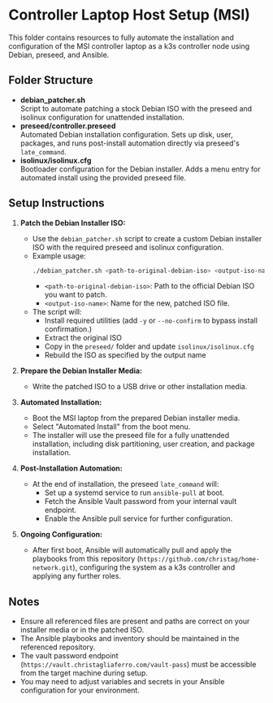 # Controller Laptop Host Setup (MSI)

This folder contains resources to fully automate the installation and configuration of the MSI controller laptop as a k3s controller node using Debian, preseed, and Ansible.

## Folder Structure

- **debian_patcher.sh**  
  Script to automate patching a stock Debian ISO with the preseed and isolinux configuration for unattended installation.
- **preseed/controller.preseed**  
  Automated Debian installation configuration. Sets up disk, user, packages, and runs post-install automation directly via preseed's `late_command`.
- **isolinux/isolinux.cfg**  
  Bootloader configuration for the Debian installer. Adds a menu entry for automated install using the provided preseed file.

## Setup Instructions

1. **Patch the Debian Installer ISO:**
    - Use the `debian_patcher.sh` script to create a custom Debian installer ISO with the required preseed and isolinux configuration.
    - Example usage:
      ```sh
      ./debian_patcher.sh <path-to-original-debian-iso> <output-iso-name>
      ```
      - `<path-to-original-debian-iso>`: Path to the official Debian ISO you want to patch.
      - `<output-iso-name>`: Name for the new, patched ISO file.
    - The script will:
      - Install required utilities (add `-y` or `--no-confirm` to bypass install confirmation.)
      - Extract the original ISO
      - Copy in the `preseed/` folder and update `isolinux/isolinux.cfg`
      - Rebuild the ISO as specified by the output name

2. **Prepare the Debian Installer Media:**
    - Write the patched ISO to a USB drive or other installation media.

3. **Automated Installation:**
    - Boot the MSI laptop from the prepared Debian installer media.
    - Select "Automated Install" from the boot menu.
    - The installer will use the preseed file for a fully unattended installation, including disk partitioning, user creation, and package installation.

4. **Post-Installation Automation:**
    - At the end of installation, the preseed `late_command` will:
        - Set up a systemd service to run `ansible-pull` at boot.
        - Fetch the Ansible Vault password from your internal vault endpoint.
        - Enable the Ansible pull service for further configuration.

5. **Ongoing Configuration:**
    - After first boot, Ansible will automatically pull and apply the playbooks from this repository (`https://github.com/christag/home-network.git`), configuring the system as a k3s controller and applying any further roles.

## Notes

- Ensure all referenced files are present and paths are correct on your installer media or in the patched ISO.
- The Ansible playbooks and inventory should be maintained in the referenced repository.
- The vault password endpoint (`https://vault.christagliaferro.com/vault-pass`) must be accessible from the target machine during setup.
- You may need to adjust variables and secrets in your Ansible configuration for your environment.

